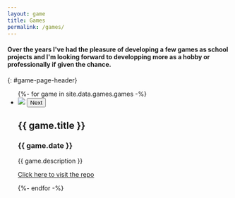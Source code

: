 ```yaml
---
layout: game
title: Games
permalink: /games/
---
```


#### Over the years I've had the pleasure of developing a few games as school projects and I'm looking forward to developping more as a hobby or professionally if given the chance.
{: #game-page-header}

<ul id="game-list">
  {%- for game in site.data.games.games -%}
  <li>
    <div class="gallery">
      <img id="{{ game.title | replace: ' ', '-' | downcase }}-img" src="/assets/images/{{ game.title | remove: ' ' }}0.png" />
      <button id="{{ game.title | replace: ' ', '-' | downcase }}-button" data-pics="{{ game.gallery }}" data-index="0" onclick="nextImageclick(this.id, this.dataset.pics, this.dataset.index)"> Next </button>
      <div class="game-info">
        <h2> {{ game.title }} </h2>
        <h3> {{ game.date }} </h3>
        <p> {{ game.description }} </p>
        <p><a href="https://github.com/Staggier/{{ game.title | remove: ' ' }}/#readme"> Click here to visit the repo </a></p>
      </div>
    </div>
    </li>
  {%- endfor -%}
</ul>
